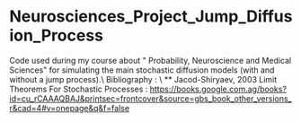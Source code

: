 # Neurosciences_Project_Jump_Diffusion_Process
Code used during my course about " Probability, Neuroscience and Medical Sciences" for simulating the main stochastic diffusion models (with and without a jump process).\\
Bibliography : \\
** Jacod-Shiryaev, 2003 Limit Theorems For Stochastic Processes : https://books.google.com.ag/books?id=cu_rCAAAQBAJ&printsec=frontcover&source=gbs_book_other_versions_r&cad=4#v=onepage&q&f=false
